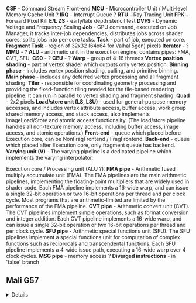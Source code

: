 
**CSF** - Command Stream Front-end
**MCU** - Microcontroller Unit / Multi-level Memory Cache Unit ?
**IRQ** - Interrupt Queue ?
**RTU** - Ray Tracing Unit
**FPK** - Forward Pixel Kill
**E/L ZS** - early/late depth stencil test
**DVFS** - Dynamic Voltage and Frequency Scaling
**Job** - GPU command, executed on Job Manager, it tracks inter-job dependencies, distributes jobs across shader cores, splits jobs into per-core tasks.
**Task** - part of job, executed on core.
**Fragment Task** - region of 32x32 (64x64 for Valhal 5gen) pixels
**Iterator** - ?
**MMU** - ?
**ALU** - arithmetic unit in the execution engine, contains pipes: FMA, CVT, SFU.
**CS0** - ?
**CEU** - ?
**Warp** - group of 4-16 threads
**Vertex position shading** - part of vertex shader which outputs only vertex position.
**Binning phase** - includes vertex position shading, culling, and primitive binning.
**Main phase** - includes any deferred vertex processing and all fragment shading.
**Tiler** - responsible for coordinating geometry processing and providing the fixed-function tiling needed for the tile-based rendering pipeline. It can run in parallel to vertex shading and fragment shading.
**Quad** - 2x2 pixels
**Load/store unit (LS, LSU)** - used for general-purpose memory accesses, and includes vertex attribute access, buffer access, work group shared memory access, and stack access, also implements imageLoad/Store and atomic access functionality. (The load/store pipeline handles all non-texture memory access, including buffer access, image access, and atomic operations.)
**Front-end** - queue which placed before Execution core, can be NonFragFrontend / FragFrontend.
**Back-end** - queue which placed after Execution core, only fragment queue has backend.
**Varying unit (V)** - The varying pipeline is a dedicated pipeline which implements the varying interpolator.

Execution core / Processing unit (ALU ?):
**FMA pipe** - Arithmetic fused multiply accumulate unit (FMA). The FMA pipelines are the main arithmetic pipelines, implementing the floating-point multipliers that are widely used in shader code. Each FMA pipeline implements a 16-wide warp, and can issue a single 32-bit operation or two 16-bit operations per thread and per clock cycle. Most programs that are arithmetic-limited are limited by the performance of the FMA pipeline.
**CVT pipe** - Arithmetic convert unit (CVT). The CVT pipelines implement simple operations, such as format conversion and integer addition. Each CVT pipeline implements a 16-wide warp, and can issue a single 32-bit operation or two 16-bit operations per thread and per clock cycle.
**SFU pipe** - Arithmetic special functions unit (SFU). The SFU pipelines implement a special functions unit for computation of complex functions such as reciprocals and transcendental functions. Each SFU pipeline implements a 4-wide issue path, executing a 16-wide warp over 4 clock cycles.
**MSG pipe** - memory access ?
**Diverged instructions** - in 'false' branch


## Mali G57

<details>

```
Average cycles per pixel (76)
Pixels (75)
Tile unit write bytes (233)
Load/store unit bytes written to L2 per access cycle (232)
Load/store unit write bytes (231)
Load/store unit write beats to L2 memory system (230)
Texture unit bytes read from external memory per texture cycle (229)
Texture unit read bytes from external memory (228)
Texture unit bytes read from L2 per texture cycle (227)
Texture unit read bytes from L2 cache (226)
Load/store unit bytes read from external memory per access cycle (225)
Load/store unit read bytes from external memory (224)
Load/store unit bytes read from L2 per access cycle (223)
Load/store unit read bytes from L2 cache (222)
Front-end unit read bytes from external memory (221)
Front-end unit read bytes from L2 cache (220)
Varying unit utilization (219)
Varying unit issue cycles (218)
16-bit interpolation active cycles (217)
32-bit interpolation active cycles (216)
Load/store unit utilization (74)
Load/store unit issue cycles (30)
Load/store unit write issues (97)
Load/store unit read issues (96)
Texture full speed filtering percentage (271)
Texture output bus utilization (270)
Texture input bus utilization (269)
Texture unit issue cycles (73)
Texture quads (128)
Texture unit utilization (72)
Texture filtering cycles per instruction (71)
Texture samples (70)
Arithmetic unit utilization (69)
Shader blend percentage (268)
Warp divergence percentage (211)
Arithmetic instruction issue cycles (267)
SFU pipe utilization (266)
CVT pipe utilization (265)
FMA pipe utilization (264)
Full quad warp rate (237)
All registers warp rate (236)
Fragment threads (17)
Non-fragment threads (27)
Execution core utilization (68)
Unchanged tile kill rate (67)
Fragments per pixel (66)
Partial coverage rate (263)
Fragment FPK buffer utilization (101)
Tiler utilization (51)
Output external outstanding writes 75-100% (196)
Output external outstanding reads 75-100% (195)
Output external read latency 384+ cycles (194)
Output external write stall rate (50)
Output external read stall rate (49)
Output external write bytes (48)
Output external read bytes (47)
L2 cache write miss rate (193)
L2 cache read miss rate (192)
Non-fragment queue utilization (46)
Fragment queue utilization (45)
Interrupt pending utilization (44)
Tiler varying shading stall cycles (115)
Tiler varying shading requests (114)
Varying cache misses (113)
Varying cache hits (112)
Position cache miss requests (100)
Position cache hit requests (99)
Tiler position FIFO full cycles (111)
Tiler position shading stall cycles (110)
Tiler position shading requests (109)
Output internal read beats (107)
Sample test culled primitives (106)
Z plane culled primitives (42)
Facing or XY plane test culled primitives (41)
Visible primitives (40)
Visible back-facing primitives (39)
Point primitives (36)
Triangle primitives (35)
Tiler active cycles (43)
Load/store unit write-back write beats (151)
Tile unit write beats to L2 memory system (152)
Load/store unit other write beats (153)
Miscellaneous read beats from L2 cache (150)
Texture unit read beats from external memory (149)
Texture unit read beats from L2 cache (148)
Load/store unit read beats from external memory (147)
Load/store unit read beats from L2 cache (146)
Fragment front-end read beats from external memory (145)
Fragment front-end read beats from L2 cache (144)
Attribute instructions (143)
16-bit interpolation slots (142)
32-bit interpolation slots (141)
Varying unit instructions (140)
Load/store unit atomic issues (98)
Load/store unit partial write issues (139)
Load/store unit full write issues (138)
Load/store unit partial read issues (137)
Load/store unit full read issues (136)
Late ZS killed thread percentage (65)
Texture message write beats (262)
Late ZS tested thread percentage (64)
Texture messages (261)
Early ZS killed quad percentage (63)
Texture filtering cycles using full trilinear (260)
Early ZS tested quad percentage (62)
Texture filtering cycles using full bilinear (259)
Texture filtering cycles (32)
Texture filtering stall cycles (258)
Average cycles per fragment thread (60)
Texture fetch stall cycles (257)
Fragment utilization (59)
Texture descriptor stall cycles (256)
Average cycles per non-fragment thread (58)
Texture message read beats (255)
Non-fragment utilization (57)
Blend shader instructions (254)
Execution engine starvation cycles (127)
Z plane test cull rate (56)
Instruction cache misses (253)
Diverged instructions (126)
Facing or XY plane test cull rate (55)
Arithmetic SFU instructions (252)
Culled primitives (54)
Arithmetic CVT instructions (251)
Visible primitives rate (53)
Arithmetic FMA instructions (250)
Execution core active cycles (28)
Non-fragment warps (124)
Non-fragment core tasks (123)
Non-fragment active cycles (26)
Visible front-facing primitives (38)
Full quad warps (235)
Occluding quads (122)
Killed unchanged tiles (25)
Line primitives (37)
Warps using more than 32 registers (234)
Tiles (24)
Late ZS killed quads (121)
Late ZS tested quads (120)
Early ZS killed quads (21)
Early ZS updated quads (119)
Total input primitives (52)
Partial rasterized fine quads (249)
Early ZS tested quads (20)
Fragment warps (117)
Forward pixel kill buffer active cycles (95)
Rasterized fine quads (19)
Rasterized primitives (116)
Fragment primitives loaded (16)
Fragment active cycles (15)
Output external write stall cycles (14)
Early ZS updated quad percentage (208)
Output external write beats (11)
FPK killed quad percentage (210)
Output external read stall cycles (13)
FPK killed quads (209)
Output external read beats (12)
Output external ReadUnique transactions (173)
Output external ReadNoSnoop transactions (172)
Output external read transactions (171)
Input external snoop lookup requests (170)
Input external snoop stall cycles (191)
Write lookup requests (94)
Input external snoop transactions (190)
Read lookup requests (93)
Output external outstanding writes 50-75% (189)
Any lookup requests (92)
Output internal write requests (169)
Output internal read stall cycles (168)
Output internal read requests (167)
Input internal snoop stall cycles (166)
Input internal snoop requests (165)
Input internal write stall cycles (164)
Input internal write requests (163)
Input internal read stall cycles (162)
Input internal read requests (161)
MMU stage 2 L2 lookup TLB hits (160)
MMU stage 2 L3 lookup TLB hits (159)
MMU stage 2 L2 lookup requests (158)
MMU stage 2 L3 lookup requests (157)
MMU stage 2 lookup requests (156)
Output external WriteSnoopPartial transactions (186)
MMU L2 lookup TLB hits (89)
MMU L3 lookup TLB hits (155)
Output external outstanding writes 0-25% (187)
MMU L2 table read requests (90)
MMU L3 table read requests (154)
Output external outstanding writes 25-50% (188)
MMU lookup requests (91)
Non-occluding quads (205)
Reserved queue jobs (8)
L2 cache flush requests (105)
Output external WriteSnoopFull transactions (185)
Reserved queue job finish wait cycles (88)
Output external WriteNoSnoopPartial transactions (184)
Reserved queue job dependency wait cycles (87)
Output external WriteNoSnoopFull transactions (183)
Reserved queue job issue wait cycles (86)
Output external write transactions (182)
Reserved queue job descriptor read wait cycles (85)
Output external read latency 320-383 cycles (181)
Non-fragment queue job finish wait cycles (84)
Output external read latency 256-319 cycles (180)
Non-fragment queue job dependency wait cycles (83)
Output external read latency 192-255 cycles (179)
Non-fragment queue job issue wait cycles (82)
Reserved active cycles (10)
Occluding quad percentage (204)
Non-fragment queue active cycles (7)
Reserved queue cache flush wait cycles (104)
Output external read latency 128-191 cycles (178)
Non-fragment queue job descriptor read wait cycles (81)
Non-fragment queue cache flush wait cycles (103)
Varying cache hit rate (203)
Non-fragment tasks (6)
Fragment queue cache flush wait cycles (102)
Varying threads per input primitive (202)
Non-fragment jobs (5)
Varying shader thread invocations (201)
Fragment queue active cycles (4)
Shaded coarse quads (206)
Reserved queue tasks (9)
Output external read latency 0-127 cycles (177)
Fragment queue job finish wait cycles (80)
Output external outstanding reads 50-75% (176)
Fragment queue job dependency wait cycles (79)
Position cache hit rate (200)
Fragment tasks (3)
Position threads per input primitive (199)
Fragment jobs (2)
Output external outstanding reads 25-50% (175)
Fragment queue job issue wait cycles (78)
Position shader thread invocations (198)
GPU interrupt pending cycles (1)
Output external outstanding reads 0-25% (174)
Fragment queue job descriptor read wait cycles (77)
Sample test cull rate (197)
GPU active cycles (0)
```
</details>

